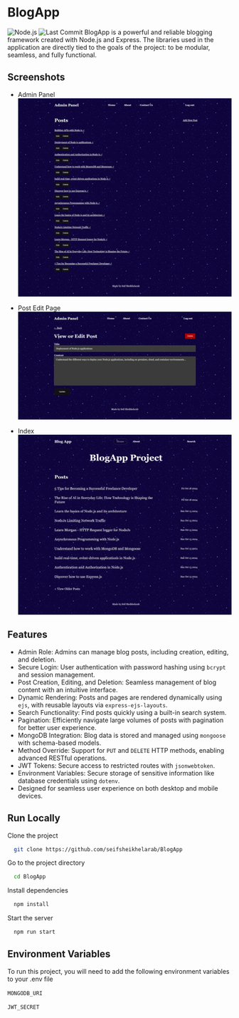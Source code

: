 
# BlogApp

![Node.js](https://img.shields.io/badge/node.js-v16+-brightgreen)
![Last Commit](https://img.shields.io/github/last-commit/seifsheikhelarab/BlogApp)
BlogApp is a powerful and reliable blogging framework created with Node.js and Express. The libraries used in the application are directly tied to the goals of the project: to be modular, seamless, and fully functional.



## Screenshots
- Admin Panel
![Admin Panel](https://github.com/seifsheikhelarab/BlogApp/blob/main/screenshots/admin.jpeg?raw=true)


- Post Edit Page
![Post Edit](https://github.com/seifsheikhelarab/BlogApp/blob/main/screenshots/edit.jpeg?raw=true)

- Index
![Index](https://github.com/seifsheikhelarab/BlogApp/blob/main/screenshots/index.jpeg?raw=true)




## Features

- Admin Role: Admins can manage blog posts, including creation, editing, and deletion.
- Secure Login: User authentication with password hashing using `bcrypt` and session management.
- Post Creation, Editing, and Deletion: Seamless management of blog content with an intuitive interface.
- Dynamic Rendering: Posts and pages are rendered dynamically using `ejs`, with reusable layouts via `express-ejs-layouts`.
- Search Functionality: Find posts quickly using a built-in search system.
- Pagination: Efficiently navigate large volumes of posts with pagination for better user experience.
- MongoDB Integration: Blog data is stored and managed using `mongoose` with schema-based models.
- Method Override: Support for `PUT` and `DELETE` HTTP methods, enabling advanced RESTful operations.
- JWT Tokens: Secure access to restricted routes with `jsonwebtoken`.
- Environment Variables: Secure storage of sensitive information like database credentials using `dotenv`.
- Designed for seamless user experience on both desktop and mobile devices.


## Run Locally

Clone the project

```bash
  git clone https://github.com/seifsheikhelarab/BlogApp
```

Go to the project directory

```bash
  cd BlogApp
```

Install dependencies

```bash
  npm install
```

Start the server

```bash
  npm run start
```


## Environment Variables

To run this project, you will need to add the following environment variables to your .env file

`MONGODB_URI`

`JWT_SECRET`

